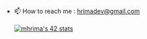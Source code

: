 - 📫 How to reach me : hrimadev@gmail.com <br /> <br />
[![mhrima's 42 stats](https://badge.mediaplus.ma/greenbinary/mhrima)](https://github.com/oakoudad/badge42)
